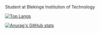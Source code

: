 Student at Blekinge Institution of Technology

[![Top Langs](https://github-readme-stats.vercel.app/api/top-langs/?username=emcofa)](https://github.com/emcofa/github-readme-stats)

[![Anurag's GitHub stats](https://github-readme-stats.vercel.app/api?username=emcofa&show_icons=true&theme=merko)](https://github.com/emcofa/github-readme-stats)
